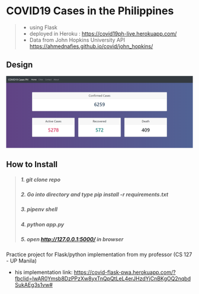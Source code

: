# COVID19 Cases in the Philippines
> - using Flask
> - deployed in Heroku : https://covid19ph-live.herokuapp.com/
> - Data from John Hopkins University API https://ahmednafies.github.io/covid/john_hopkins/

## Design
![Screenshot](https://github.com/bermylle/covid19PH_live/blob/master/Readme/covid19.PNG)


## How to Install
>##### 1. git clone repo
>##### 2. Go into directory and type pip install -r requirements.txt
>##### 3. pipenv shell
>##### 4. python app.py 
>##### 5. open http://127.0.0.1:5000/ in browser

Practice project for Flask/python implementation
from my professor (CS 127 - UP Manila)
- his implementation link: https://covid-flask-pwa.herokuapp.com/?fbclid=IwAR0Ymsb8DzPPzXw8yxTnQpQtLeL4erJHzdYjCnBKgOQ2nqbdSukAEg3s1vw#

